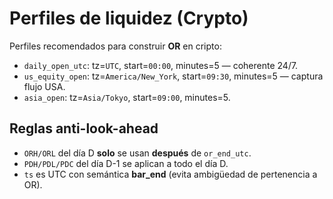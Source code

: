 # Perfiles de liquidez (Crypto)

Perfiles recomendados para construir **OR** en cripto:

- `daily_open_utc`: tz=`UTC`, start=`00:00`, minutes=5 — coherente 24/7.
- `us_equity_open`: tz=`America/New_York`, start=`09:30`, minutes=5 — captura flujo USA.
- `asia_open`: tz=`Asia/Tokyo`, start=`09:00`, minutes=5.

## Reglas anti-look-ahead
- `ORH/ORL` del día D **solo** se usan **después** de `or_end_utc`.
- `PDH/PDL/PDC` del día D-1 se aplican a todo el día D.
- `ts` es UTC con semántica **bar_end** (evita ambigüedad de pertenencia a OR).

